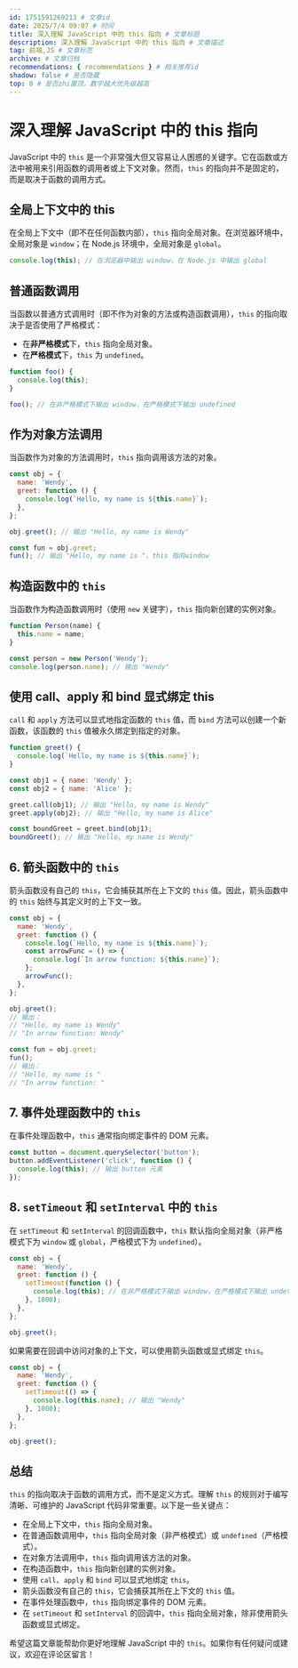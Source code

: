 ```yaml
---
id: 1751591269213 # 文章id
date: 2025/7/4 09:07 # 时间
title: 深入理解 JavaScript 中的 this 指向 # 文章标题
description: 深入理解 JavaScript 中的 this 指向 # 文章描述
tag: 前端,JS # 文章标签
archive: # 文章归档
recommendations: { recommendations } # 相关推荐id
shadow: false # 是否隐藏
top: 0 # 是否zhi置顶，数字越大优先级越高
---
```


# 深入理解 JavaScript 中的 this 指向

JavaScript 中的 `this` 是一个非常强大但又容易让人困惑的关键字。它在函数或方法中被用来引用函数的调用者或上下文对象。然而，`this` 的指向并不是固定的，而是取决于函数的调用方式。

## 全局上下文中的 this

在全局上下文中（即不在任何函数内部），`this` 指向全局对象。在浏览器环境中，全局对象是 `window`；在 Node.js 环境中，全局对象是 `global`。

```javascript
console.log(this); // 在浏览器中输出 window，在 Node.js 中输出 global
```

## 普通函数调用

当函数以普通方式调用时（即不作为对象的方法或构造函数调用），`this` 的指向取决于是否使用了严格模式：

- 在**非严格模式**下，`this` 指向全局对象。
- 在**严格模式**下，`this` 为 `undefined`。

```javascript
function foo() {
  console.log(this);
}

foo(); // 在非严格模式下输出 window，在严格模式下输出 undefined
```

## 作为对象方法调用

当函数作为对象的方法调用时，`this` 指向调用该方法的对象。

```javascript
const obj = {
  name: 'Wendy',
  greet: function () {
    console.log(`Hello, my name is ${this.name}`);
  },
};

obj.greet(); // 输出 "Hello, my name is Wendy"

const fun = obj.greet;
fun(); // 输出 "Hello, my name is "，this 指向window
```

## 构造函数中的 `this`

当函数作为构造函数调用时（使用 `new` 关键字），`this` 指向新创建的实例对象。

```javascript
function Person(name) {
  this.name = name;
}

const person = new Person('Wendy');
console.log(person.name); // 输出 "Wendy"
```

## 使用 call、apply 和 bind 显式绑定 this

`call` 和 `apply` 方法可以显式地指定函数的 `this` 值，而 `bind` 方法可以创建一个新函数，该函数的 `this` 值被永久绑定到指定的对象。

```javascript
function greet() {
  console.log(`Hello, my name is ${this.name}`);
}

const obj1 = { name: 'Wendy' };
const obj2 = { name: 'Alice' };

greet.call(obj1); // 输出 "Hello, my name is Wendy"
greet.apply(obj2); // 输出 "Hello, my name is Alice"

const boundGreet = greet.bind(obj1);
boundGreet(); // 输出 "Hello, my name is Wendy"
```

## 6. 箭头函数中的 `this`

箭头函数没有自己的 `this`，它会捕获其所在上下文的 `this` 值。因此，箭头函数中的 `this` 始终与其定义时的上下文一致。

```javascript
const obj = {
  name: 'Wendy',
  greet: function () {
    console.log(`Hello, my name is ${this.name}`);
    const arrowFunc = () => {
      console.log(`In arrow function: ${this.name}`);
    };
    arrowFunc();
  },
};

obj.greet();
// 输出：
// "Hello, my name is Wendy"
// "In arrow function: Wendy"

const fun = obj.greet;
fun();
// 输出：
// "Hello, my name is "
// "In arrow function: "
```

## 7. 事件处理函数中的 `this`

在事件处理函数中，`this` 通常指向绑定事件的 DOM 元素。

```javascript
const button = document.querySelector('button');
button.addEventListener('click', function () {
  console.log(this); // 输出 button 元素
});
```

## 8. `setTimeout` 和 `setInterval` 中的 `this`

在 `setTimeout` 和 `setInterval` 的回调函数中，`this` 默认指向全局对象（非严格模式下为 `window` 或 `global`，严格模式下为 `undefined`）。

```javascript
const obj = {
  name: 'Wendy',
  greet: function () {
    setTimeout(function () {
      console.log(this); // 在非严格模式下输出 window，在严格模式下输出 undefined
    }, 1000);
  },
};

obj.greet();
```

如果需要在回调中访问对象的上下文，可以使用箭头函数或显式绑定 `this`。

```javascript
const obj = {
  name: 'Wendy',
  greet: function () {
    setTimeout(() => {
      console.log(this.name); // 输出 "Wendy"
    }, 1000);
  },
};

obj.greet();
```

## 总结

`this` 的指向取决于函数的调用方式，而不是定义方式。理解 `this` 的规则对于编写清晰、可维护的 JavaScript 代码非常重要。以下是一些关键点：

- 在全局上下文中，`this` 指向全局对象。
- 在普通函数调用中，`this` 指向全局对象（非严格模式）或 `undefined`（严格模式）。
- 在对象方法调用中，`this` 指向调用该方法的对象。
- 在构造函数中，`this` 指向新创建的实例对象。
- 使用 `call`、`apply` 和 `bind` 可以显式地绑定 `this`。
- 箭头函数没有自己的 `this`，它会捕获其所在上下文的 `this` 值。
- 在事件处理函数中，`this` 指向绑定事件的 DOM 元素。
- 在 `setTimeout` 和 `setInterval` 的回调中，`this` 指向全局对象，除非使用箭头函数或显式绑定。

希望这篇文章能帮助你更好地理解 JavaScript 中的 `this`。如果你有任何疑问或建议，欢迎在评论区留言！
